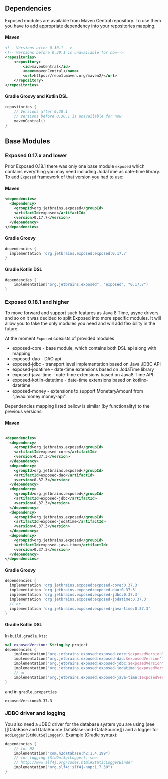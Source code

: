 ## Dependencies
Exposed modules are available from Maven Central repository.
To use them you have to add appropriate dependency into your repositories mapping.

#### Maven
```xml
<!-- Versions after 0.30.1 -->
<!-- Versions before 0.30.1 is unavailable for now-->
<repositories>
    <repository>
        <id>mavenCentral</id>
        <name>mavenCentral</name>
        <url>https://repo1.maven.org/maven2/</url>
    </repository>
</repositories>
```

#### Gradle Groovy and Kotlin DSL

```kotlin
repositories {
    // Versions after 0.30.1
    // Versions before 0.30.1 is unavailable for now
    mavenCentral()
}
```

## Base Modules
### Exposed 0.17.x and lower
Prior Exposed 0.18.1 there was only one base module `exposed` which contains everything you may need including JodaTime as date-time library.
To add `Exposed` framework of that version you had to use: 
    
#### Maven
```xml
<dependencies>
  <dependency>
    <groupId>org.jetbrains.exposed</groupId>
    <artifactId>exposed</artifactId>
    <version>0.17.7</version>
  </dependency>
</dependencies>

```

#### Gradle Groovy
```groovy
dependencies {
  implementation 'org.jetbrains.exposed:exposed:0.17.7'
}
```
#### Gradle Kotlin DSL
```kotlin
dependencies {
    implementation("org.jetbrains.exposed", "exposed", "0.17.7")
}
```

### Exposed 0.18.1 and higher
To move forward and support such features as Java 8 Time, async drivers and so on it was decided to split Exposed into more specific modules. It will allow you to take the only modules you need and will add flexibility in the future.

At the moment `Exposed` coexists of provided modules
* exposed-core - base module, which contains both DSL api along with mapping
* exposed-dao - DAO api 
* exposed-jdbc - transport level implementation based on Java JDBC API
* exposed-jodatime - date-time extensions based on JodaTime library
* exposed-java-time - date-time extensions based on Java8 Time API
* exposed-kotlin-datetime - date-time extensions based on kotlinx-datetime
* exposed-money - extensions to support MonetaryAmount from "javax.money:money-api"

Dependencies mapping listed bellow is similar (by functionality) to the previous versions:
#### Maven
```xml

<dependencies>
  <dependency>
    <groupId>org.jetbrains.exposed</groupId>
    <artifactId>exposed-core</artifactId>
    <version>0.37.3</version>
  </dependency>
  <dependency>
    <groupId>org.jetbrains.exposed</groupId>
    <artifactId>exposed-dao</artifactId>
    <version>0.37.3</version>
  </dependency>
  <dependency>
    <groupId>org.jetbrains.exposed</groupId>
    <artifactId>exposed-jdbc</artifactId>
    <version>0.37.3</version>
  </dependency>
  <dependency>
    <groupId>org.jetbrains.exposed</groupId>
    <artifactId>exposed-jodatime</artifactId>
    <version>0.37.3</version>
  </dependency>
  <dependency>
    <groupId>org.jetbrains.exposed</groupId>
    <artifactId>exposed-java-time</artifactId>
    <version>0.37.3</version>
  </dependency>
</dependencies>

```

#### Gradle Groovy
```groovy
dependencies {
  implementation 'org.jetbrains.exposed:exposed-core:0.37.3'
  implementation 'org.jetbrains.exposed:exposed-dao:0.37.3'
  implementation 'org.jetbrains.exposed:exposed-jdbc:0.37.3'
  implementation 'org.jetbrains.exposed:exposed-jodatime:0.37.3'
  // or
  implementation 'org.jetbrains.exposed:exposed-java-time:0.37.3'
}
```
#### Gradle Kotlin DSL
In `build.gradle.kts`:
```kotlin
val exposedVersion: String by project
dependencies {
    implementation("org.jetbrains.exposed:exposed-core:$exposedVersion")
    implementation("org.jetbrains.exposed:exposed-dao:$exposedVersion")
    implementation("org.jetbrains.exposed:exposed-jdbc:$exposedVersion")
    implementation("org.jetbrains.exposed:exposed-jodatime:$exposedVersion")
    // or
    implementation("org.jetbrains.exposed:exposed-java-time:$exposedVersion")
}
```
and in `gradle.properties`
```
exposedVersion=0.37.3
```

### JDBC driver and logging
You also need a JDBC driver for the database system you are using (see [[DataBase and DataSource|DataBase-and-DataSource]]) and a logger for `addLogger(StdOutSqlLogger)`. Example (Gradle syntax):
```kotlin
dependencies {
    // for H2
    implementation("com.h2database:h2:1.4.199")
    // for logging (StdOutSqlLogger), see
    // http://www.slf4j.org/codes.html#StaticLoggerBinder
    implementation("org.slf4j:slf4j-nop:1.7.30")
}
```
